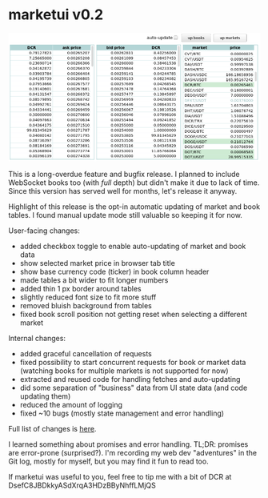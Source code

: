 # marketui v0.2

![](https://raw.githubusercontent.com/xaur/marketui/media/media/v0.2.png)

This is a long-overdue feature and bugfix release. I planned to include WebSocket books too (with _full_ depth) but didn't make it due to lack of time. Since this version has served well for months, let's release it anyway.

Highlight of this release is the opt-in automatic updating of market and book tables. I found manual update mode still valuable so keeping it for now.

User-facing changes:

- added checkbox toggle to enable auto-updating of market and book data
- show selected market price in browser tab title
- show base currency code (ticker) in book column header
- made tables a bit wider to fit longer numbers
- added thin 1 px border around tables
- slightly reduced font size to fit more stuff
- removed bluish background from tables
- fixed book scroll position not getting reset when selecting a different market

Internal changes:

- added graceful cancellation of requests
- fixed possibility to start concurrent requests for book or market data (watching books for multiple markets is not supported for now)
- extracted and reused code for handling fetches and auto-updating
- did some separation of "business" data from UI state data (and code updating them)
- reduced the amount of logging
- fixed ~10 bugs (mostly state management and error handling)

Full list of changes is [here](https://github.com/xaur/marketui/compare/v0.1...v0.2).

I learned something about promises and error handling. TL;DR: promises are error-prone (surprised?). I'm recording my web dev "adventures" in the Git log, mostly for myself, but you may find it fun to read too.

If marketui was useful to you, feel free to tip me with a bit of DCR at DsefC8JBDkkyASdXrqA3HDzBByNhffLMjQS
